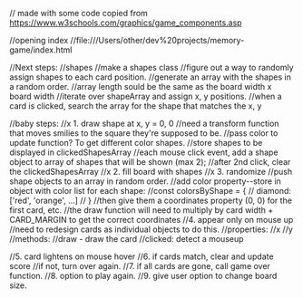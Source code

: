 
// made with some code copied from https://www.w3schools.com/graphics/game_components.asp

//opening index
//file:///Users/other/dev%20projects/memory-game/index.html

//Next steps:
//shapes
//make a shapes class
//figure out a way to randomly assign shapes to each card position.
//generate an array with the shapes in a random order.
//array length sould be the same as the board width x board width
//iterate over shapeArray and assign x, y positions.
//when a card is clicked, search the array for the shape that matches the x, y

//baby steps:
//x 1. draw shape at x, y = 0, 0
//need a transform function that moves smilies to the square they're supposed to be.
//pass color to update function?  To get different color shapes.
//store shapes to be displayed in clickedShapesArray
//each mouse click event, add a shape object to array of shapes that will be shown (max 2);
//after 2nd click, clear the clickedShapesArray
//x 2. fill board with shapes
//x 3. randomize
//push shape objects to an array in random order.
//add color property--store in object with color list for each shape:
//const colorsByShape = {
// diamond: ['red', 'orange', ...]
//    }
//then give them a coordinates property (0, 0) for the first card, etc.
//the draw function will need to multiply by card width + CARD_MARGIN to get the correct coordinates
//4. appear only on mouse up
//need to redesign cards as individual objects to do this.
//properties:
//x
//y
//methods:
//draw - draw the card
//clicked: detect a mouseup

//5. card lightens on mouse hover
//6. if cards match, clear and update score
//if not, turn over again.
//7. if all cards are gone, call game over function.
//8. option to play again.
//9.  give user option to change board size.